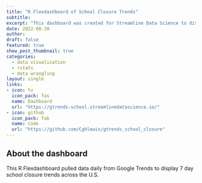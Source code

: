 ```yaml
---
title: "R Flexdashboard of School Closure Trends"
subtitle: 
excerpt: "This dashboard was created for Streamline Data Science to display daily data updating capabilities."
date: 2022-08-30
author:
draft: false
featured: true
show_post_thumbnail: true
categories:
  - data visualization
  - rstats
  - data wrangling
layout: single
links:
- icon: tv
  icon_pack: fas
  name: Dashboard
  url: "https://gtrends-school.streamlinedatascience.io/"
- icon: github
  icon_pack: fab
  name: Code
  url: "https://github.com/Cghlewis/gtrends_school_closure"
---
```


## About the dashboard

This R Flexdashboard pulled data daily from Google Trends to display 7 day school closure trends across the U.S.


